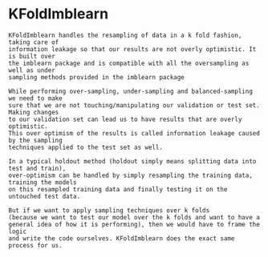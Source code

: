 # KFoldImblearn

    KFoldImblearn handles the resampling of data in a k fold fashion, taking care of
    information leakage so that our results are not overly optimistic. It is built over
    the imblearn package and is compatible with all the oversampling as well as under
    sampling methods provided in the imblearn package

    While performing over-sampling, under-sampling and balanced-sampling we need to make
    sure that we are not touching/manipulating our validation or test set. Making changes
    to our validation set can lead us to have results that are overly optimistic.
    This over optimism of the results is called information leakage caused by the sampling
    techniques applied to the test set as well.

    In a typical holdout method (holdout simply means splitting data into test and train),
    over-optimism can be handled by simply resampling the training data, training the models
    on this resampled training data and finally testing it on the untouched test data.

    But if we want to apply sampling techniques over k folds
    (because we want to test our model over the k folds and want to have a
    general idea of how it is performing), then we would have to frame the logic
    and write the code ourselves. KFoldImblearn does the exact same process for us.